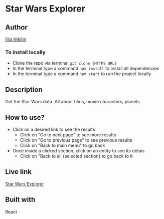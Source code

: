 # Star Wars Explorer

## Author
[Illia Nikitin](https://illiaweb.dev/)

### To install locally
* Clone the repo via terminal `git clone {HTTPS URL}`
* In the terminal type a command `npm install` to install all dependencies
* In the terminal type a command `npm start` to run the project locally

## Description
Get the Star Wars data. All about films, movie characters, planets

## How to use?
- Click on a desired link to see the results
	- Click on "Go to next page" to see more results
	- Click on "Go to previous page" to see previous results
	- Click on "Back to main menu" to go back
- Once inside a clicked section, click on an entity to see its detais
	- Click on "Back to all {selected section} to go back to it

## Live link
[Star Wars Explorer](https://illia16.github.io/star-wars-explorer/)

## Built with
React



